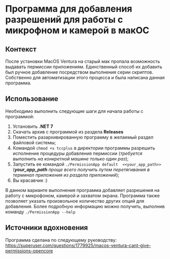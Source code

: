 # Программа для добавления разрешений для работы с микрофном и камерой в макОС

## Контекст

После установки MacOS Ventura на старый мак пропала возможность выдавать пермиссии приложениям. Единственный способ их добавить был ручное добавление посредством выполнения серии скриптов. 
Собственно для автоматизации этого процесса и была написана данная программа.


## Использование

Необходимо выполнить следующие шаги для начала работы с программой:
1. Установить **.NET 7**
2. Скачать архив с программой из раздела **Releases** 
3. Поместить разархивированную программу в желаемый раздел файловой системы;
4. Командой `chmod +x tccplus` в директории программы разрешить исполнение процедуры добавления пермиссии (*требуется выполнить на конкретной машине только один раз*);
5. Запустить ее командой `./PermissionApp default  <<your_app_path>>` (***your_app_path** проще всего получить путем перетягивания в терминал приложения из раздела приложений*);
6. Вы красавчик :)

В данном варианте выполнения программа добавляет разрешения на работу с микрофоном, камерой и захватом экрана. 
Программа также позволяет указать произвольное количество других опций для добавления. Более подробную информацию можно получить, 
выполнив команду `./PermissionApp --help `

## Источники вдохновения

Программа сделана по следующему руководству:
https://superuser.com/questions/1779925/macos-ventura-cant-give-permissions-opencore